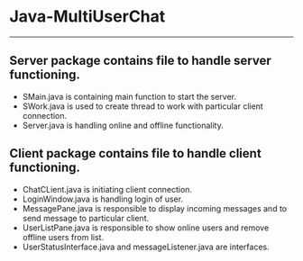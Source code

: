 # Java-MultiUserChat
---
## Server package contains file to handle server functioning.
- SMain.java is containing main function to start the server.
- SWork.java is used to create thread to work with particular client connection.
- Server.java is handling online and offline functionality.
## Client package contains file to handle client functioning.
- ChatCLient.java is initiating client connection.
- LoginWindow.java is handling login of user.
- MessagePane.java is responsible to display incoming messages and to send message to particular client.
- UserListPane.java is responsible to show online users and remove offline users from list.
- UserStatusInterface.java and messageListener.java are interfaces.
